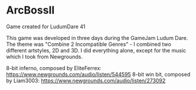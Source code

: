 # ArcBossII
Game created for LudumDare 41

This game was developed in three days during the GameJam Ludum Dare. 
The theme was "Combine 2 Incompatible Genres" - I combined two different artstyles, 2D and 3D.
I did everything alone, except for the music which I took from Newgrounds.

8-bit inferno, composed by EliteFerrex: https://www.newgrounds.com/audio/listen/544595
8-bit win bit, composed by Liam3003: https://www.newgrounds.com/audio/listen/273092
